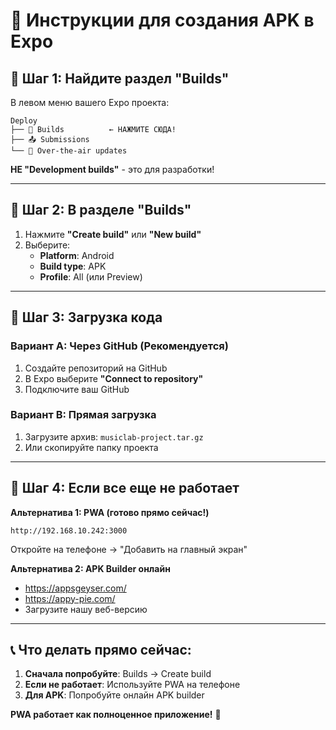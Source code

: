 # 📱 Инструкции для создания APK в Expo

## 🎯 Шаг 1: Найдите раздел "Builds"

В левом меню вашего Expo проекта:
```
Deploy
├── 🔧 Builds          ← НАЖМИТЕ СЮДА!
├── 📤 Submissions
└── 🔄 Over-the-air updates
```

**НЕ "Development builds"** - это для разработки!

---

## 🎯 Шаг 2: В разделе "Builds"

1. Нажмите **"Create build"** или **"New build"**
2. Выберите:
   - **Platform**: Android
   - **Build type**: APK
   - **Profile**: All (или Preview)

---

## 🎯 Шаг 3: Загрузка кода

### Вариант A: Через GitHub (Рекомендуется)
1. Создайте репозиторий на GitHub
2. В Expo выберите **"Connect to repository"**
3. Подключите ваш GitHub

### Вариант B: Прямая загрузка
1. Загрузите архив: `musiclab-project.tar.gz`
2. Или скопируйте папку проекта

---

## 🎯 Шаг 4: Если все еще не работает

**Альтернатива 1: PWA (готово прямо сейчас!)**
```
http://192.168.10.242:3000
```
Откройте на телефоне → "Добавить на главный экран"

**Альтернатива 2: APK Builder онлайн**
- https://appsgeyser.com/
- https://appy-pie.com/
- Загрузите нашу веб-версию

---

## 📞 Что делать прямо сейчас:

1. **Сначала попробуйте**: Builds → Create build
2. **Если не работает**: Используйте PWA на телефоне
3. **Для APK**: Попробуйте онлайн APK builder

**PWA работает как полноценное приложение!** 🚀
